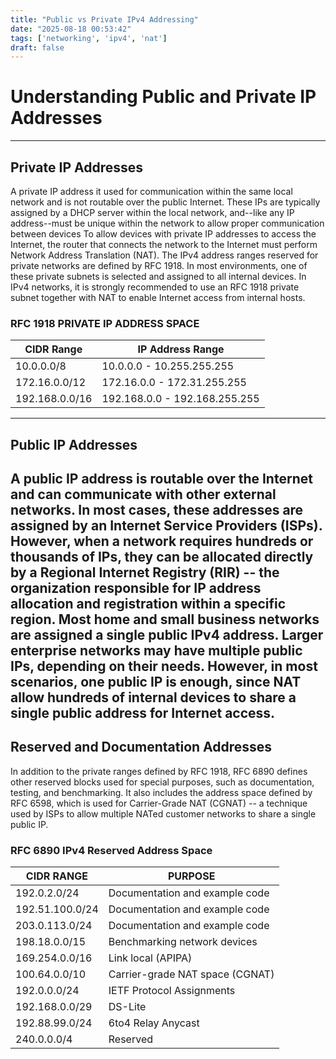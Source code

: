 ```yaml
---
title: "Public vs Private IPv4 Addressing"
date: "2025-08-18 00:53:42"
tags: ['networking', 'ipv4', 'nat']
draft: false
---
```


# Understanding Public and Private IP Addresses
---
## Private IP Addresses
A private IP address it used for communication within the same local network and is not routable over the public Internet. These IPs are typically assigned by a DHCP server within the local network, and--like any IP address--must be unique within the network to allow proper communication  between devices
To allow devices with private IP addresses to access the Internet, the router that connects the network to the Internet must perform Network Address Translation (NAT).
The IPv4 address ranges reserved for private networks are defined by RFC 1918. In most environments, one of these private subnets is selected and assigned to all internal devices. In IPv4 networks, it is strongly recommended to use an RFC 1918 private subnet together with NAT to enable Internet access from internal hosts.
### RFC 1918 PRIVATE IP ADDRESS SPACE
| CIDR Range     | IP Address Range              |
| -------------- | ----------------------------- |
| 10.0.0.0/8     | 10.0.0.0 - 10.255.255.255     |
| 172.16.0.0/12  | 172.16.0.0 - 172.31.255.255   |
| 192.168.0.0/16 | 192.168.0.0 - 192.168.255.255 |
---
## Public IP Addresses
A public IP address is routable over the Internet and can communicate with other external networks. In most cases, these addresses are assigned by an Internet Service Providers (ISPs). However, when a network requires hundreds or thousands of IPs, they can be allocated directly by a Regional Internet Registry (RIR) -- the organization responsible for IP address allocation and registration within a specific region.
Most home and small business networks are assigned a single public IPv4 address. Larger enterprise networks may have multiple public IPs, depending on their needs. However, in most scenarios, one public IP is enough, since NAT allow hundreds of internal devices to share a single public address for Internet access.
---
## Reserved and Documentation Addresses
In addition to the private ranges defined by RFC 1918, RFC 6890 defines other reserved blocks used for special purposes, such as documentation, testing, and benchmarking. It also includes the address space defined by RFC 6598, which is used for Carrier-Grade NAT (CGNAT) -- a technique used by ISPs to allow multiple NATed customer networks to share a single public IP.
### RFC 6890 IPv4 Reserved Address Space
| CIDR RANGE      | PURPOSE                         |
| --------------- | ------------------------------- |
| 192.0.2.0/24    | Documentation and example code  |
| 192.51.100.0/24 | Documentation and example code  |
| 203.0.113.0/24  | Documentation and example code  |
| 198.18.0.0/15   | Benchmarking network devices    |
| 169.254.0.0/16  | Link local (APIPA)              |
| 100.64.0.0/10   | Carrier-grade NAT space (CGNAT) |
| 192.0.0.0/24    | IETF Protocol Assignments       |
| 192.168.0.0/29  | DS-Lite                         |
| 192.88.99.0/24  | 6to4 Relay Anycast              |
| 240.0.0.0/4     | Reserved                        |
